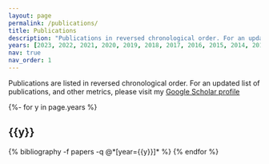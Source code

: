 ```yaml
---
layout: page
permalink: /publications/
title: Publications
description: "Publications in reversed chronological order. For an updated list of publications please visit my Google Scholar profile at https://scholar.google.ca/citations?user=tIVqEqYAAAAJ&hl=en"
years: [2023, 2022, 2021, 2020, 2019, 2018, 2017, 2016, 2015, 2014, 2013]
nav: true
nav_order: 1
---
```

Publications are listed in reversed chronological order. For an updated list of publications, and other metrics, please visit my [Google Scholar profile](https://scholar.google.ca/citations?user=tIVqEqYAAAAJ&hl=en)

<!-- _pages/publications.md -->
<div class="publications">

{%- for y in page.years %}
  <h2 class="year">{{y}}</h2>
  {% bibliography -f papers -q @*[year={{y}}]* %}
{% endfor %}

</div>
